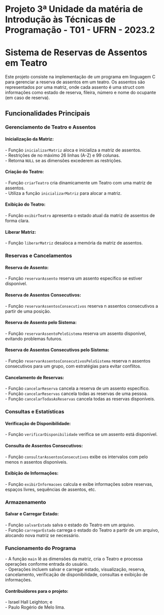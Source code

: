 # Projeto 3ª Unidade da matéria de Introdução às Técnicas de Programação - T01 - UFRN - 2023.2

<h1>Sistema de Reservas de Assentos em Teatro</h1>
<p>Este projeto consiste na implementação de um programa em linguagem C para gerenciar a reserva de assentos em um teatro. Os assentos são representados por uma matriz, onde cada assento é uma struct com informações como estado de reserva, fileira, número e nome do ocupante (em caso de reserva).</p>

<h2>Funcionalidades Principais</h2>

<h3>Gerenciamento de Teatro e Assentos</h3>

<h4>Inicialização da Matriz:</h4>
<p>
- Função <code>inicializarMatriz</code> aloca e inicializa a matriz de assentos.<br>
- Restrições de no máximo 26 linhas (A-Z) e 99 colunas.<br>
- Retorna <code>NULL</code> se as dimensões excederem as restrições.
</p>

<h4>Criação do Teatro:</h4>
<p>
- Função <code>criarTeatro</code> cria dinamicamente um Teatro com uma matriz de assentos.<br>
- Utiliza a função <code>inicializarMatriz</code> para alocar a matriz.
</p>

<h4>Exibição do Teatro:</h4>
<p>
- Função <code>exibirTeatro</code> apresenta o estado atual da matriz de assentos de forma clara.
</p>

<h4>Liberar Matriz:</h4>
<p>
- Função <code>liberarMatriz</code> desaloca a memória da matriz de assentos.
</p>
<h3>Reservas e Cancelamentos</h3>

<h4>Reserva de Assento:</h4>
<p>
- Função <code>reservarAssento</code> reserva um assento específico se estiver disponível.
</p>

<h4>Reserva de Assentos Consecutivos:</h4>
<p>
- Função <code>reservarAssentosConsecutivos</code> reserva n assentos consecutivos a partir de uma posição.
</p>

<h4>Reserva de Assento pelo Sistema:</h4>
<p>
- Função <code>reservarAssentoPeloSistema</code> reserva um assento disponível, evitando problemas futuros.
</p>

<h4>Reserva de Assentos Consecutivos pelo Sistema:</h4>
<p>
- Função <code>reservarAssentosConsecutivosPeloSistema</code> reserva n assentos consecutivos para um grupo, com estratégias para evitar conflitos.
</p>

<h4>Cancelamento de Reservas:</h4>
<p>
- Função <code>cancelarReserva</code> cancela a reserva de um assento específico.<br>
- Função <code>cancelarReservas</code> cancela todas as reservas de uma pessoa.<br>
- Função <code>cancelarTodasAsReservas</code> cancela todas as reservas disponíveis.
</p>

<h3>Consultas e Estatísticas</h3>

<h4>Verificação de Disponibilidade:</h4>
<p>
- Função <code>verificarDisponibilidade</code> verifica se um assento está disponível.
</p>

<h4>Consulta de Assentos Consecutivos:</h4>
<p>
- Função <code>consultarAssentosConsecutivos</code> exibe os intervalos com pelo menos n assentos disponíveis.
</p>

<h4>Exibição de Informações:</h4>
<p>
- Função <code>exibirInformacoes</code> calcula e exibe informações sobre reservas, espaços livres, sequências de assentos, etc.
</p>

<h3>Armazenamento</h3>

<h4>Salvar e Carregar Estado:</h4>
<p>
- Função <code>salvarEstado</code> salva o estado do Teatro em um arquivo.<br>
- Função <code>carregarEstado</code> carrega o estado do Teatro a partir de um arquivo, alocando nova matriz se necessário.
</p>

<h3>Funcionamento do Programa</h3>

<p>
- A função <code>main</code> lê as dimensões da matriz, cria o Teatro e processa operações conforme entrada do usuário.<br>
- Operações incluem salvar e carregar estado, visualização, reserva, cancelamento, verificação de disponibilidade, consultas e exibição de informações.
</p>

<h4>Contribuidores para o projeto:</h4>
<p>
- Israel Hall Leighton; e <br>
- Paulo Rogério de Melo lima.
</p>
